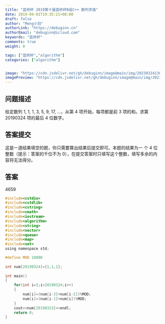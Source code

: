 ```yaml
---
title: "蓝桥杯 2019第十届蓝桥杯B组C++ 数列求值"
date: 2019-04-01T19:35:21+08:00
draft: false
author: "Meng小羽"
authorLink: "https://debuginn.cn"
authorEmail: "debuginn@icloud.com"
keywords: "蓝桥杯"
comments: true
weight: 0

tags: ["蓝桥杯","algorithm"]
categories: ["algorithm"]


image: "https://cdn.jsdelivr.net/gh/debuginn/image@main/img/202303241303887.jpg"
imagePreview: "https://cdn.jsdelivr.net/gh/debuginn/image@main/img/202303241303887.jpg"
---
```


## 问题描述

给定数列 1, 1, 1, 3, 5, 9, 17, …，从第 4 项开始，每项都是前 3 项的和。求第 20190324 项的最后 4 位数字。

## 答案提交

这是一道结果填空的题，你只需要算出结果后提交即可。本题的结果为一 个 4 位整数（提示：答案的千位不为 0），在提交答案时只填写这个整数，填写多余的内容将无法得分。

## 答案

4659

```c
#include<cstdio>
#include<cstdlib>
#include<cstring>
#include<cmath>
#include<iostream>
#include<algorithm>
#include<string>
#include<vector>
#include<queue>
#include<map>
#include<set>
using namespace std;

#define MOD 10000
 
int num[20190324]={1,1,1};
 
int main()
{
	for(int i=3;i<20190324;i++)
	{
		num[i]=(num[i-3]+num[i-2])%MOD;
		num[i]=(num[i-1]+num[i])%MOD; 
	}
	cout<<num[20190323]<<endl;
	return 0;
}
```
